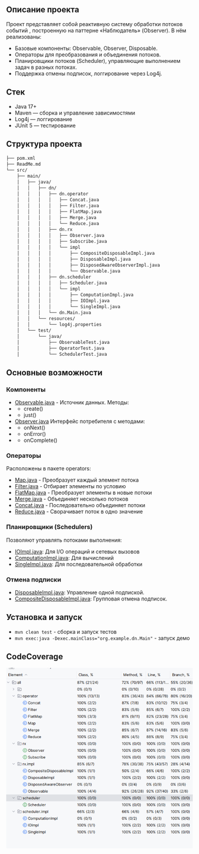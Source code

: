 ## Описание проекта
Проект представляет собой реактивную систему обработки потоков событий , построенную на паттерне «Наблюдатель» (Observer). В нём реализованы:
* Базовые компоненты: Observable, Observer, Disposable.
* Операторы для преобразования и объединения потоков.
* Планировщики потоков (Scheduler), управляющие выполнением задач в разных потоках.
* Поддержка отмены подписок, логгирование через Log4j.

## Стек
- Java 17+
- Maven — сборка и управление зависимостями
- Log4j — логгирование
- JUnit 5 — тестирование

## Структура проекта
```plaintext
├── pom.xml
├── ReadMe.md
└── src/
    ├── main/
    │   ├── java/
    │   │   ├── dn/
    │   │   │   ├── dn.operator
    │   │   │   │   ├── Concat.java
    │   │   │   │   ├── Filter.java
    │   │   │   │   ├── FlatMap.java
    │   │   │   │   ├── Merge.java
    │   │   │   │   └── Reduce.java
    │   │   │   ├── dn.rx
    │   │   │   │   ├── Observer.java
    │   │   │   │   ├── Subscribe.java
    │   │   │   │   └── impl
    │   │   │   │       ├── CompositeDisposableImpl.java
    │   │   │   │       ├── DisposableImpl.java
    │   │   │   │       ├── DisposedAwareObserverImpl.java
    │   │   │   │       └── Observable.java
    │   │   │   ├── dn.scheduler
    │   │   │   │   ├── Scheduler.java
    │   │   │   │   └── impl
    │   │   │   │       ├── ComputationImpl.java
    │   │   │   │       ├── IOImpl.java
    │   │   │   │       └── SingleImpl.java
    │   │   │   └── dn.Main.java
    │   │   └── resources/
    │   │       └── log4j.properties
    │   └── test/
    │       └── java/
    │           ├── ObservableTest.java
    │           ├── OperatorTest.java
    │           └── SchedulerTest.java
```

## Основные возможности
### Компоненты
* [Observable.java](src/main/java/dn/rx/impl/Observable.java) - Источник данных. Методы:
* * create()
* * just()
* [Observer.java](src/main/java/dn/rx/Observer.java) Интерфейс потребителя с методами:
* * onNext()
* * onError()
* * onComplete()

### Операторы
Расположены в пакете operators:
* [Map.java](src/main/java/dn/operator/Map.java) - Преобразует каждый элемент потока
* [Filter.java](src/main/java/dn/operator/Filter.java) - Отбирает элементы по условию
* [FlatMap.java](src/main/java/dn/operator/FlatMap.java) - Преобразует элементы в новые потоки
* [Merge.java](src/main/java/dn/operator/Merge.java) - Объединяет несколько потоков
* [Concat.java](src/main/java/dn/operator/Concat.java) - Последовательно объединяет потоки
* [Reduce.java](src/main/java/dn/operator/Reduce.java) - Сворачивает поток в одно значение

### Планировщики (Schedulers)
Позволяют управлять потоками выполнения:

- [IOImpl.java](src/main/java/dn/scheduler/impl/IOImpl.java): Для I/O операций и сетевых вызовов
- [ComputationImpl.java](src/main/java/dn/scheduler/impl/ComputationImpl.java): Для вычислений
- [SingleImpl.java](src/main/java/dn/scheduler/impl/SingleImpl.java): Для последовательной обработки

### Отмена подписки
- [DisposableImpl.java](src/main/java/dn/rx/impl/DisposableImpl.java): Управление одной подпиской.
- [CompositeDisposableImpl.java](src/main/java/rx/impl/CompositeDisposableImpl.java): Групповая отмена подписок.

## Установка и запуск
- `mvn clean test` - сборка и запуск тестов
- `mvn exec:java -Dexec.mainClass="org.example.dn.Main"` - запуск демо

## CodeCoverage
![img.png](img/img.png)